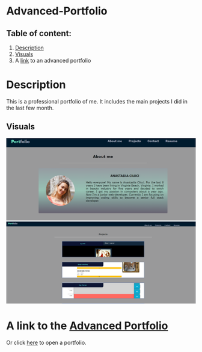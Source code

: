 # Advanced-Portfolio

## Table of content:

1. [Description](#description)
2. [Visuals](#visuals)
3. A [link](https://anastasiia-ciloci.github.io/Advanced-Portfolio/) to an advanced portfolio

# Description

This is a professional portfolio of me. It includes the main projects I did in the last few month.

## Visuals

![Screenshot of portfolio web](./assets/images/images_for-README/2022-03-16_21-22-59.png)
![Screenshot of portfolio web](./assets/images/images_for-README/2022-04-15_16-54-06.png)

# A link to the [Advanced Portfolio](https://anastasiia-ciloci.github.io/Advanced-Portfolio/)

Or click [here](https://anastasiia-ciloci.github.io/Advanced-Portfolio/) to open a portfolio.
